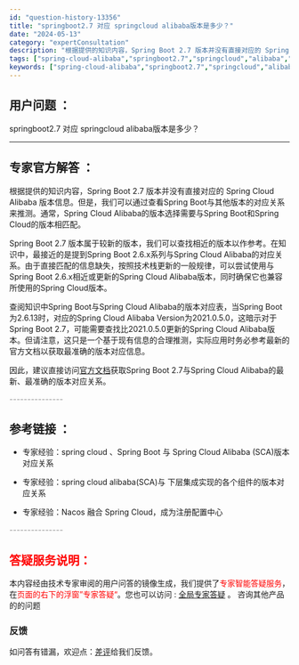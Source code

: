 ```yaml
---
id: "question-history-13356"
title: "springboot2.7 对应 springcloud alibaba版本是多少？"
date: "2024-05-13"
category: "expertConsultation"
description: "根据提供的知识内容，Spring Boot 2.7 版本并没有直接对应的 Spring Cloud Alibaba 版本信息。但是，我们可以通过查看Spring Boot与其他版本的对应关系来推测。通常，Spring Cloud Alibaba的版本选择需要与Spring Boot和Spring C"
tags: ["spring-cloud-alibaba","springboot2.7","springcloud","alibaba","版本"]
keywords: ["spring-cloud-alibaba","springboot2.7","springcloud","alibaba","版本"]
---
```


## 用户问题 ： 
 springboot2.7 对应 springcloud alibaba版本是多少？  

---------------
## 专家官方解答 ：

根据提供的知识内容，Spring Boot 2.7 版本并没有直接对应的 Spring Cloud Alibaba 版本信息。但是，我们可以通过查看Spring Boot与其他版本的对应关系来推测。通常，Spring Cloud Alibaba的版本选择需要与Spring Boot和Spring Cloud的版本相匹配。

Spring Boot 2.7 版本属于较新的版本，我们可以查找相近的版本以作参考。在知识中，最接近的是提到Spring Boot 2.6.x系列与Spring Cloud Alibaba的对应关系。由于直接匹配的信息缺失，按照技术栈更新的一般规律，可以尝试使用与Spring Boot 2.6.x相近或更新的Spring Cloud Alibaba版本，同时确保它也兼容所使用的Spring Cloud版本。

查阅知识中Spring Boot与Spring Cloud Alibaba的版本对应表，当Spring Boot为2.6.13时，对应的Spring Cloud Alibaba Version为2021.0.5.0，这暗示对于Spring Boot 2.7，可能需要查找比2021.0.5.0更新的Spring Cloud Alibaba版本。但请注意，这只是一个基于现有信息的合理推测，实际应用时务必参考最新的官方文档以获取最准确的版本对应信息。

因此，建议直接访问[官方文档](https://sca.aliyun.com/docs/2023/overview/version-explain/)获取Spring Boot 2.7与Spring Cloud Alibaba的最新、最准确的版本对应关系。


<font color="#949494">---------------</font> 


## 参考链接 ：

* 专家经验：spring cloud 、Spring Boot 与 Spring Cloud Alibaba (SCA)版本对应关系 
 
 * 专家经验：spring cloud alibaba(SCA)与 下层集成实现的各个组件的版本对应关系 
 
 * 专家经验：Nacos 融合 Spring Cloud，成为注册配置中心 


 <font color="#949494">---------------</font> 
 


## <font color="#FF0000">答疑服务说明：</font> 

本内容经由技术专家审阅的用户问答的镜像生成，我们提供了<font color="#FF0000">专家智能答疑服务</font>，在<font color="#FF0000">页面的右下的浮窗”专家答疑“</font>。您也可以访问 : [全局专家答疑](https://answer.opensource.alibaba.com/docs/intro) 。 咨询其他产品的的问题

### 反馈
如问答有错漏，欢迎点：[差评](https://ai.nacos.io/user/feedbackByEnhancerGradePOJOID?enhancerGradePOJOId=13358)给我们反馈。

